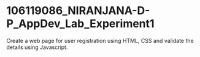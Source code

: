 # 106119086_NIRANJANA-D-P_AppDev_Lab_Experiment1
Create a web page for user registration using HTML, CSS and validate the details using Javascript.
